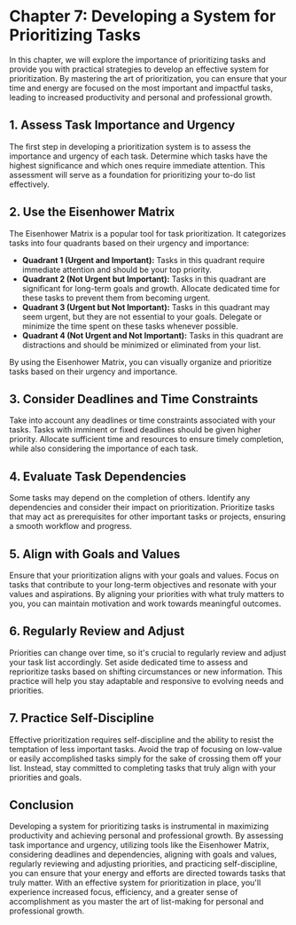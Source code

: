 Chapter 7: Developing a System for Prioritizing Tasks
=====================================================

In this chapter, we will explore the importance of prioritizing tasks and provide you with practical strategies to develop an effective system for prioritization. By mastering the art of prioritization, you can ensure that your time and energy are focused on the most important and impactful tasks, leading to increased productivity and personal and professional growth.

**1. Assess Task Importance and Urgency**
-----------------------------------------

The first step in developing a prioritization system is to assess the importance and urgency of each task. Determine which tasks have the highest significance and which ones require immediate attention. This assessment will serve as a foundation for prioritizing your to-do list effectively.

**2. Use the Eisenhower Matrix**
--------------------------------

The Eisenhower Matrix is a popular tool for task prioritization. It categorizes tasks into four quadrants based on their urgency and importance:

* **Quadrant 1 (Urgent and Important):** Tasks in this quadrant require immediate attention and should be your top priority.
* **Quadrant 2 (Not Urgent but Important):** Tasks in this quadrant are significant for long-term goals and growth. Allocate dedicated time for these tasks to prevent them from becoming urgent.
* **Quadrant 3 (Urgent but Not Important):** Tasks in this quadrant may seem urgent, but they are not essential to your goals. Delegate or minimize the time spent on these tasks whenever possible.
* **Quadrant 4 (Not Urgent and Not Important):** Tasks in this quadrant are distractions and should be minimized or eliminated from your list.

By using the Eisenhower Matrix, you can visually organize and prioritize tasks based on their urgency and importance.

**3. Consider Deadlines and Time Constraints**
----------------------------------------------

Take into account any deadlines or time constraints associated with your tasks. Tasks with imminent or fixed deadlines should be given higher priority. Allocate sufficient time and resources to ensure timely completion, while also considering the importance of each task.

**4. Evaluate Task Dependencies**
---------------------------------

Some tasks may depend on the completion of others. Identify any dependencies and consider their impact on prioritization. Prioritize tasks that may act as prerequisites for other important tasks or projects, ensuring a smooth workflow and progress.

**5. Align with Goals and Values**
----------------------------------

Ensure that your prioritization aligns with your goals and values. Focus on tasks that contribute to your long-term objectives and resonate with your values and aspirations. By aligning your priorities with what truly matters to you, you can maintain motivation and work towards meaningful outcomes.

**6. Regularly Review and Adjust**
----------------------------------

Priorities can change over time, so it's crucial to regularly review and adjust your task list accordingly. Set aside dedicated time to assess and reprioritize tasks based on shifting circumstances or new information. This practice will help you stay adaptable and responsive to evolving needs and priorities.

**7. Practice Self-Discipline**
-------------------------------

Effective prioritization requires self-discipline and the ability to resist the temptation of less important tasks. Avoid the trap of focusing on low-value or easily accomplished tasks simply for the sake of crossing them off your list. Instead, stay committed to completing tasks that truly align with your priorities and goals.

**Conclusion**
--------------

Developing a system for prioritizing tasks is instrumental in maximizing productivity and achieving personal and professional growth. By assessing task importance and urgency, utilizing tools like the Eisenhower Matrix, considering deadlines and dependencies, aligning with goals and values, regularly reviewing and adjusting priorities, and practicing self-discipline, you can ensure that your energy and efforts are directed towards tasks that truly matter. With an effective system for prioritization in place, you'll experience increased focus, efficiency, and a greater sense of accomplishment as you master the art of list-making for personal and professional growth.
